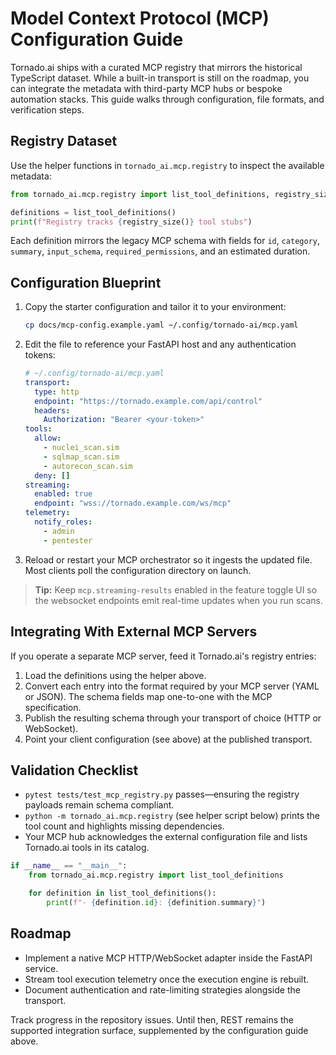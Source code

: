 # Model Context Protocol (MCP) Configuration Guide

Tornado.ai ships with a curated MCP registry that mirrors the historical
TypeScript dataset. While a built-in transport is still on the roadmap, you can
integrate the metadata with third-party MCP hubs or bespoke automation stacks.
This guide walks through configuration, file formats, and verification steps.

## Registry Dataset

Use the helper functions in `tornado_ai.mcp.registry` to inspect the available
metadata:

```python
from tornado_ai.mcp.registry import list_tool_definitions, registry_size

definitions = list_tool_definitions()
print(f"Registry tracks {registry_size()} tool stubs")
```

Each definition mirrors the legacy MCP schema with fields for `id`, `category`,
`summary`, `input_schema`, `required_permissions`, and an estimated duration.

## Configuration Blueprint

1. Copy the starter configuration and tailor it to your environment:

   ```bash
   cp docs/mcp-config.example.yaml ~/.config/tornado-ai/mcp.yaml
   ```

2. Edit the file to reference your FastAPI host and any authentication tokens:

   ```yaml
   # ~/.config/tornado-ai/mcp.yaml
   transport:
     type: http
     endpoint: "https://tornado.example.com/api/control"
     headers:
       Authorization: "Bearer <your-token>"
   tools:
     allow:
       - nuclei_scan.sim
       - sqlmap_scan.sim
       - autorecon_scan.sim
     deny: []
   streaming:
     enabled: true
     endpoint: "wss://tornado.example.com/ws/mcp"
   telemetry:
     notify_roles:
       - admin
       - pentester
   ```

3. Reload or restart your MCP orchestrator so it ingests the updated file. Most
   clients poll the configuration directory on launch.

> **Tip:** Keep `mcp.streaming-results` enabled in the feature toggle UI so the
> websocket endpoints emit real-time updates when you run scans.

## Integrating With External MCP Servers

If you operate a separate MCP server, feed it Tornado.ai's registry entries:

1. Load the definitions using the helper above.
2. Convert each entry into the format required by your MCP server (YAML or
   JSON). The schema fields map one-to-one with the MCP specification.
3. Publish the resulting schema through your transport of choice (HTTP or
   WebSocket).
4. Point your client configuration (see above) at the published transport.

## Validation Checklist

- `pytest tests/test_mcp_registry.py` passes—ensuring the registry payloads
  remain schema compliant.
- `python -m tornado_ai.mcp.registry` (see helper script below) prints the tool
  count and highlights missing dependencies.
- Your MCP hub acknowledges the external configuration file and lists Tornado.ai
  tools in its catalog.

```python
if __name__ == "__main__":
    from tornado_ai.mcp.registry import list_tool_definitions

    for definition in list_tool_definitions():
        print(f"- {definition.id}: {definition.summary}")
```

## Roadmap

- Implement a native MCP HTTP/WebSocket adapter inside the FastAPI service.
- Stream tool execution telemetry once the execution engine is rebuilt.
- Document authentication and rate-limiting strategies alongside the transport.

Track progress in the repository issues. Until then, REST remains the supported
integration surface, supplemented by the configuration guide above.
